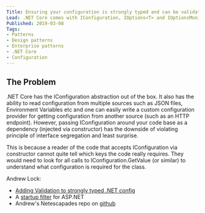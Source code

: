 ```yaml
---
Title: Ensuring your configuration is strongly typed and can be validated at application start
Lead: .NET Core comes with IConfiguration, IOptions<T> and IOptionsMonitor<T>. Combining these, one can create strongly typed configuration for every class/service whilst ensuring that valid config is provided at app start.
Published: 2019-03-08
Tags: 
- Patterns
- Design patterns
- Enterprise patterns
- .NET Core
- Configuration
---
```


## The Problem
.NET Core has the IConfiguration abstraction out of the box. It also has the ability to read configuration from multiple sources such as JSON files, Environment Variables etc and one can easily write a custom configuration provider for getting configuration from another source (such as an HTTP endpoint). However, passing IConfiguration around your code base as a dependency (injected via constructor) has the downside of violating principle of interface segregation and least surprise. 

This is because a reader of the code that accepts IConfiguration via constructor cannot quite tell which keys the code really requires. They would need to look for all calls to IConfiguration.GetValue (or similar) to understand what configuration is required for the class.


Andrew Lock: 
- [Adding Validation to strongly typed .NET config](https://andrewlock.net/adding-validation-to-strongly-typed-configuration-objects-in-asp-net-core/)
- A [startup filter](https://andrewlock.net/exploring-istartupfilter-in-asp-net-core/) for ASP.NET
- Andrew's Netescapades repo on [github](https://github.com/andrewlock/NetEscapades.Configuration)